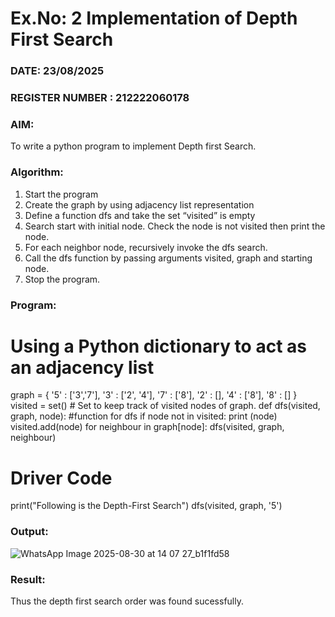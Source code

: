 # Ex.No: 2  Implementation of Depth First Search
### DATE: 23/08/2025                                                                           
### REGISTER NUMBER : 212222060178
### AIM: 
To write a python program to implement Depth first Search. 
### Algorithm:
1. Start the program
2. Create the graph by using adjacency list representation
3. Define a function dfs and take the set “visited” is empty 
4. Search start with initial node. Check the node is not visited then print the node.
5. For each neighbor node, recursively invoke the dfs search.
6. Call the dfs function by passing arguments visited, graph and starting node.
7. Stop the program.
### Program:
# Using a Python dictionary to act as an adjacency list
graph = {
'5' : ['3','7'],
'3' : ['2', '4'],
'7' : ['8'],
'2' : [],
'4' : ['8'],
'8' : []
}
visited = set() # Set to keep track of visited nodes of graph.
def dfs(visited, graph, node): #function for dfs
if node not in visited:
print (node)
visited.add(node)
for neighbour in graph[node]:
dfs(visited, graph, neighbour)
# Driver Code
print("Following is the Depth-First Search")
dfs(visited, graph, '5')











### Output:
![WhatsApp Image 2025-08-30 at 14 07 27_b1f1fd58](https://github.com/user-attachments/assets/2bfc041e-3ac7-4291-b84c-78eb0805814d)



### Result:
Thus the depth first search order was found sucessfully.
